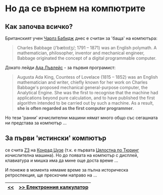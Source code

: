 Но да се върнем на компютрите
=============================

Как започва всичко?
-------------------
Британският учен [Чарлз Бабидж][10] днес е считан за 'баща' на компютъра:
> Charles Babbage (/ˈbæbɪdʒ/; 1791 – 1871) was an English polymath.
> A mathematician, philosopher, inventor and mechanical engineer,
> Babbage originated the concept of a digital programmable computer.

Докато лейди [Ада Лъвлейс][20] - за първия програмист:
> Augusta Ada King, Countess of Lovelace (1815 – 1852)
> was an English mathematician and writer,
> chiefly known for her work on Charles Babbage's proposed
> mechanical general-purpose computer, the Analytical Engine.
> She was the first to recognise that the machine had applications
> beyond pure calculation, and to have published
> the first algorithm intended to be carried out by such a machine.
> As a result, **she is often regarded as the first computer programmer**.

Но тези 'ранни' изчислителни машини нямат много общо със сегашната ни представа за компютър ...

За първи 'истински' компютър
----------------------------
се счита [Z3][30] на [Конрад Цузе][40] (т.к. е първата [Цялостнa по Тюринг][50] изчислителна машина).
Но до появата на компютър с дисплей, клавиатура и мишка има да мине още доста време ...

И понеже в момента нямаме време за пълна историческа ретроспекция, ще прескочим направо на ...

|[<<](s01.md) | [>> Електронния калкулатор](s03.md)|
|---|---|


[10]: https://cse.umn.edu/cbi/who-was-charles-babbage
[20]: https://en.wikipedia.org/wiki/Ada_Lovelace
[30]: https://bg.wikipedia.org/wiki/Z3
[40]: https://bg.wikipedia.org/wiki/Конрад_Цузе
[50]: https://bg.wikipedia.org/wiki/Цялостност_по_Тюринг
